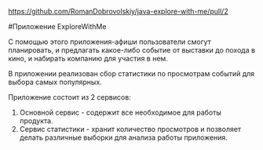 https://github.com/RomanDobrovolskiy/java-explore-with-me/pull/2

#Приложение ExploreWithMe

С помощью этого приложения-афиши пользователи смогут планировать, и предлагать какое-либо событие от выставки до похода в кино, и набирать компанию для участия в нем.

В приложении реализован сбор статистики по просмотрам событий для выбора самых популярных.

Приложение состоит из 2 сервисов:
1. Основной сервис - содержит все необходимое для работы продукта.
2. Сервис статистики - хранит количество просмотров и позволяет делать различные выборки для анализа работы приложения.


